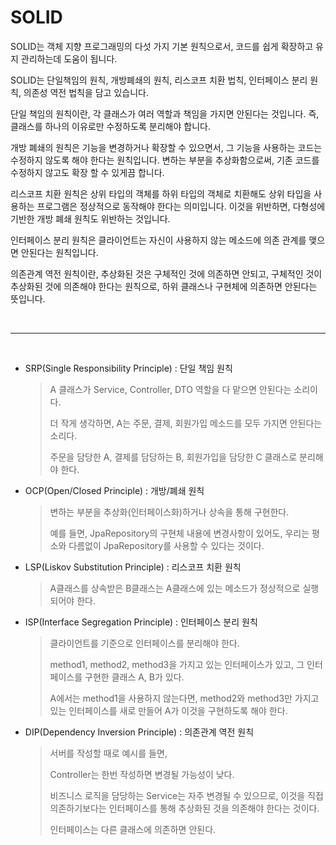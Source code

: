 # SOLID

SOLID는 객체 지향 프로그래밍의 다섯 가지 기본 원칙으로서, 코드를 쉽게 확장하고 유지 관리하는데 도움이 됩니다.

SOLID는 단일책임의 원칙, 개방폐쇄의 원칙, 리스코프 치환 법칙, 인터페이스 분리 원칙, 의존성 역전 법칙을 담고 있습니다.

단일 책임의 원칙이란, 각 클래스가 여러 역할과 책임을 가지면 안된다는 것입니다. 즉, 클래스를 하나의 이유로만 수정하도록 분리해야 합니다.

개방 폐쇄의 원칙은 기능을 변경하거나 확장할 수 있으면서, 그 기능을 사용하는 코드는 수정하지 않도록 해야 한다는 원칙입니다. 변하는 부분을 추상화함으로써, 기존 코드를 수정하지 않고도 확장 할 수 있게끔 합니다.

리스코프 치환 원칙은 상위 타입의 객체를 하위 타입의 객체로 치환해도 상위 타입을 사용하는 프로그램은 정상적으로 동작해야 한다는 의미입니다. 이것을 위반하면, 다형성에 기반한 개방 폐쇄 원칙도 위반하는 것입니다.

인터페이스 분리 원칙은 클라이언트는 자신이 사용하지 않는 메소드에 의존 관계를 맺으면 안된다는 원칙입니다.

의존관계 역전 원칙이란, 추상화된 것은 구체적인 것에 의존하면 안되고, 구체적인 것이 추상화된 것에 의존해야 한다는 원칙으로, 하위 클래스나 구현체에 의존하면 안된다는 뜻입니다.

<br>

____

<br>

+ SRP(Single Responsibility Principle) : 단일 책임 원칙

  > A 클래스가 Service, Controller, DTO 역할을 다 맡으면 안된다는 소리이다.
  >
  > 더 작게 생각하면, A는 주문, 결제, 회원가입 메소드를 모두 가지면 안된다는 소리다.
  >
  > 주문을 담당한 A, 결제를 담당하는 B, 회원가입을 담당한 C 클래스로 분리해야 한다.

+ OCP(Open/Closed Principle) : 개방/폐쇄 원칙

  > 변하는 부분을 추상화(인터페이스화)하거나 상속을 통해 구현한다.
  >
  > 예를 들면, JpaRepository의 구현체 내용에 변경사항이 있어도, 우리는 평소와 다름없이 JpaRepository를 사용할 수 있다는 것이다.

+ LSP(Liskov Substitution Principle) : 리스코프 치환 원칙

  > A클래스를 상속받은 B클래스는 A클래스에 있는 메소드가 정상적으로 실행되어야 한다.

+ ISP(Interface Segregation Principle) : 인터페이스 분리 원칙

  > 클라이언트를 기준으로 인터페이스를 분리해야 한다.
  >
  > method1, method2, method3을 가지고 있는 인터페이스가 있고, 그 인터페이스를 구현한 클래스 A, B가 있다.
  >
  > A에서는 method1을 사용하지 않는다면, method2와 method3만 가지고 있는 인터페이스를 새로 만들어 A가 이것을 구현하도록 해야 한다.

+ DIP(Dependency Inversion Principle) : 의존관계 역전 원칙

  > 서버를 작성할 때로 예시를 들면,
  >
  > Controller는 한번 작성하면 변경될 가능성이 낮다.
  >
  > 비즈니스 로직을 담당하는 Service는 자주 변경될 수 있으므로, 이것을 직접 의존하기보다는 인터페이스를 통해 추상화된 것을 의존해야 한다는 것이다.
  >
  > 인터페이스는 다른 클래스에 의존하면 안된다.
